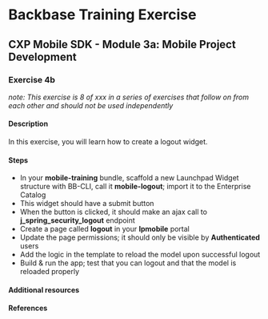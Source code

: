 # Backbase Training Exercise

## CXP Mobile SDK - Module 3a: Mobile Project Development

### Exercise 4b

_note: This exercise is 8 of xxx in a series of exercises that follow on from each other and should not be used independently_

#### Description

In this exercise, you will learn how to create a logout widget.

#### Steps

 - In your **mobile-training** bundle, scaffold a new Launchpad Widget structure with BB-CLI, call it **mobile-logout**; import it to the Enterprise Catalog
 - This widget should have a submit button
 - When the button is clicked, it should make an ajax call to **j_spring_security_logout** endpoint
 - Create a page called **logout** in your **lpmobile** portal
 - Update the page permissions; it should only be visible by **Authenticated** users
 - Add the logic in the template to reload the model upon successful logout
 - Build & run the app; test that you can logout and that the model is reloaded properly

#### Additional resources

#### References

